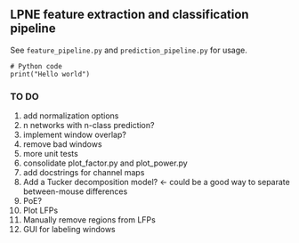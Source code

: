 ## LPNE feature extraction and classification pipeline

See `feature_pipeline.py` and `prediction_pipeline.py` for usage.


```python3
# Python code
print("Hello world")
```


### TO DO
1. add normalization options
2. n networks with n-class prediction?
3. implement window overlap?
4. remove bad windows
5. more unit tests
6. consolidate plot_factor.py and plot_power.py
7. add docstrings for channel maps
9. Add a Tucker decomposition model? <- could be a good way to separate
   between-mouse differences
10. PoE?
11. Plot LFPs
12. Manually remove regions from LFPs
13. GUI for labeling windows

